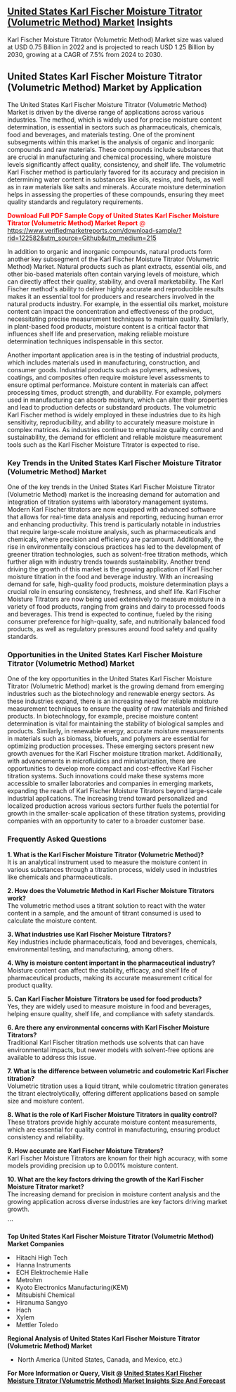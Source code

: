 <h2><a href="https://www.verifiedmarketreports.com/download-sample/?rid=122582&amp;utm_source=Github&amp;utm_medium=215" target="_blank">United States Karl Fischer Moisture Titrator (Volumetric Method) Market</a> Insights</h2><p>Karl Fischer Moisture Titrator (Volumetric Method) Market size was valued at USD 0.75 Billion in 2022 and is projected to reach USD 1.25 Billion by 2030, growing at a CAGR of 7.5% from 2024 to 2030.</p><p> <h2>United States Karl Fischer Moisture Titrator (Volumetric Method) Market by Application</h2> <p>The United States Karl Fischer Moisture Titrator (Volumetric Method) Market is driven by the diverse range of applications across various industries. The method, which is widely used for precise moisture content determination, is essential in sectors such as pharmaceuticals, chemicals, food and beverages, and materials testing. One of the prominent subsegments within this market is the analysis of organic and inorganic compounds and raw materials. These compounds include substances that are crucial in manufacturing and chemical processing, where moisture levels significantly affect quality, consistency, and shelf life. The volumetric Karl Fischer method is particularly favored for its accuracy and precision in determining water content in substances like oils, resins, and fuels, as well as in raw materials like salts and minerals. Accurate moisture determination helps in assessing the properties of these compounds, ensuring they meet quality standards and regulatory requirements. <p><span class=""><span style="color: #ff0000;"><strong>Download Full PDF Sample Copy of United States Karl Fischer Moisture Titrator (Volumetric Method) Market Report</strong> @ </span><a href="https://www.verifiedmarketreports.com/download-sample/?rid=122582&amp;utm_source=Github&amp;utm_medium=215" target="_blank">https://www.verifiedmarketreports.com/download-sample/?rid=122582&amp;utm_source=Github&amp;utm_medium=215</a></span></p></p> <p>In addition to organic and inorganic compounds, natural products form another key subsegment of the Karl Fischer Moisture Titrator (Volumetric Method) Market. Natural products such as plant extracts, essential oils, and other bio-based materials often contain varying levels of moisture, which can directly affect their quality, stability, and overall marketability. The Karl Fischer method's ability to deliver highly accurate and reproducible results makes it an essential tool for producers and researchers involved in the natural products industry. For example, in the essential oils market, moisture content can impact the concentration and effectiveness of the product, necessitating precise measurement techniques to maintain quality. Similarly, in plant-based food products, moisture content is a critical factor that influences shelf life and preservation, making reliable moisture determination techniques indispensable in this sector.</p> <p>Another important application area is in the testing of industrial products, which includes materials used in manufacturing, construction, and consumer goods. Industrial products such as polymers, adhesives, coatings, and composites often require moisture level assessments to ensure optimal performance. Moisture content in materials can affect processing times, product strength, and durability. For example, polymers used in manufacturing can absorb moisture, which can alter their properties and lead to production defects or substandard products. The volumetric Karl Fischer method is widely employed in these industries due to its high sensitivity, reproducibility, and ability to accurately measure moisture in complex matrices. As industries continue to emphasize quality control and sustainability, the demand for efficient and reliable moisture measurement tools such as the Karl Fischer Moisture Titrator is expected to rise.</p> <h3>Key Trends in the United States Karl Fischer Moisture Titrator (Volumetric Method) Market</h3> <p>One of the key trends in the United States Karl Fischer Moisture Titrator (Volumetric Method) market is the increasing demand for automation and integration of titration systems with laboratory management systems. Modern Karl Fischer titrators are now equipped with advanced software that allows for real-time data analysis and reporting, reducing human error and enhancing productivity. This trend is particularly notable in industries that require large-scale moisture analysis, such as pharmaceuticals and chemicals, where precision and efficiency are paramount. Additionally, the rise in environmentally conscious practices has led to the development of greener titration technologies, such as solvent-free titration methods, which further align with industry trends towards sustainability. Another trend driving the growth of this market is the growing application of Karl Fischer moisture titration in the food and beverage industry. With an increasing demand for safe, high-quality food products, moisture determination plays a crucial role in ensuring consistency, freshness, and shelf life. Karl Fischer Moisture Titrators are now being used extensively to measure moisture in a variety of food products, ranging from grains and dairy to processed foods and beverages. This trend is expected to continue, fueled by the rising consumer preference for high-quality, safe, and nutritionally balanced food products, as well as regulatory pressures around food safety and quality standards.</p> <h3>Opportunities in the United States Karl Fischer Moisture Titrator (Volumetric Method) Market</h3> <p>One of the key opportunities in the United States Karl Fischer Moisture Titrator (Volumetric Method) market is the growing demand from emerging industries such as the biotechnology and renewable energy sectors. As these industries expand, there is an increasing need for reliable moisture measurement techniques to ensure the quality of raw materials and finished products. In biotechnology, for example, precise moisture content determination is vital for maintaining the stability of biological samples and products. Similarly, in renewable energy, accurate moisture measurements in materials such as biomass, biofuels, and polymers are essential for optimizing production processes. These emerging sectors present new growth avenues for the Karl Fischer moisture titration market. Additionally, with advancements in microfluidics and miniaturization, there are opportunities to develop more compact and cost-effective Karl Fischer titration systems. Such innovations could make these systems more accessible to smaller laboratories and companies in emerging markets, expanding the reach of Karl Fischer Moisture Titrators beyond large-scale industrial applications. The increasing trend toward personalized and localized production across various sectors further fuels the potential for growth in the smaller-scale application of these titration systems, providing companies with an opportunity to cater to a broader customer base.</p> <h3>Frequently Asked Questions</h3> <p><strong>1. What is the Karl Fischer Moisture Titrator (Volumetric Method)?</strong><br> It is an analytical instrument used to measure the moisture content in various substances through a titration process, widely used in industries like chemicals and pharmaceuticals.</p> <p><strong>2. How does the Volumetric Method in Karl Fischer Moisture Titrators work?</strong><br> The volumetric method uses a titrant solution to react with the water content in a sample, and the amount of titrant consumed is used to calculate the moisture content.</p> <p><strong>3. What industries use Karl Fischer Moisture Titrators?</strong><br> Key industries include pharmaceuticals, food and beverages, chemicals, environmental testing, and manufacturing, among others.</p> <p><strong>4. Why is moisture content important in the pharmaceutical industry?</strong><br> Moisture content can affect the stability, efficacy, and shelf life of pharmaceutical products, making its accurate measurement critical for product quality.</p> <p><strong>5. Can Karl Fischer Moisture Titrators be used for food products?</strong><br> Yes, they are widely used to measure moisture in food and beverages, helping ensure quality, shelf life, and compliance with safety standards.</p> <p><strong>6. Are there any environmental concerns with Karl Fischer Moisture Titrators?</strong><br> Traditional Karl Fischer titration methods use solvents that can have environmental impacts, but newer models with solvent-free options are available to address this issue.</p> <p><strong>7. What is the difference between volumetric and coulometric Karl Fischer titration?</strong><br> Volumetric titration uses a liquid titrant, while coulometric titration generates the titrant electrolytically, offering different applications based on sample size and moisture content.</p> <p><strong>8. What is the role of Karl Fischer Moisture Titrators in quality control?</strong><br> These titrators provide highly accurate moisture content measurements, which are essential for quality control in manufacturing, ensuring product consistency and reliability.</p> <p><strong>9. How accurate are Karl Fischer Moisture Titrators?</strong><br> Karl Fischer Moisture Titrators are known for their high accuracy, with some models providing precision up to 0.001% moisture content.</p> <p><strong>10. What are the key factors driving the growth of the Karl Fischer Moisture Titrator market?</strong><br> The increasing demand for precision in moisture content analysis and the growing application across diverse industries are key factors driving market growth.</p> ```</p><p><strong>Top United States Karl Fischer Moisture Titrator (Volumetric Method) Market Companies</strong></p><div data-test-id=""><p><li>Hitachi High Tech</li><li> Hanna Instruments</li><li> ECH Elektrochemie Halle</li><li> Metrohm</li><li> Kyoto Electronics Manufacturing(KEM)</li><li> Mitsubishi Chemical</li><li> Hiranuma Sangyo</li><li> Hach</li><li> Xylem</li><li> Mettler Toledo</li></p><div><strong>Regional Analysis of&nbsp;United States Karl Fischer Moisture Titrator (Volumetric Method) Market</strong></div><ul><li dir="ltr"><p dir="ltr">North America&nbsp;(United States, Canada, and Mexico, etc.)</p></li></ul><p><strong>For More Information or Query, Visit @&nbsp;</strong><strong><a href="https://www.verifiedmarketreports.com/product/global-karl-fischer-moisture-titrator-volumetric-method-market-report-2019-competitive-landscape-trends-and-opportunities/?utm_source=Github&amp;utm_medium=215" target="_blank">United States Karl Fischer Moisture Titrator (Volumetric Method) Market Insights Size And Forecast</a></strong></p></div>
